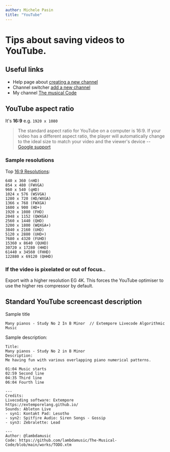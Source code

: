 ```yaml
---
author: Michele Pasin
title: "YouTube"
---
```




# Tips about saving videos to YouTube.


## Useful links

- Help page about [creating a new channel](https://support.google.com/youtube/answer/1646861?hl=en-GB) 
- Channel switcher [add a new channel](https://www.youtube.com/channel_switcher) 
- My channel [The musical Code](https://www.youtube.com/channel/UCanqSICbxzRNEZGMlu8qfyw/)


## YouTube aspect ratio

It's **16:9** e.g. `1920 x 1080`

> The standard aspect ratio for YouTube on a computer is 16:9. If your video has a different aspect ratio, the player will automatically change to the ideal size to match your video and the viewer's device -- [Google support](https://support.google.com/youtube/answer/6375112)

### Sample resolutions

Top [16:9 Resolutions](https://aspectratiocalculator.com/16-9.html):

```
640 x 360 (nHD)
854 x 480 (FWVGA)
960 x 540 (qHD)
1024 x 576 (WSVGA)
1280 x 720 (HD/WXGA)
1366 x 768 (FWXGA)
1600 x 900 (HD+)
1920 x 1080 (FHD)
2048 x 1152 (QWXGA)
2560 x 1440 (QHD)
3200 x 1800 (WQXGA+)
3840 x 2160 (UHD)
5120 x 2880 (UHD+)
7680 x 4320 (FUHD)
15360 x 8640 (QUHD)
30720 x 17280 (HHD)
61440 x 34560 (FHHD)
122880 x 69120 (QHHD)
```



### If the video is pixelated or out of focus..

Export with a higher resolution EG 4K. This forces the YouTube optimiser to use the higher res compressor by default.


## Standard YouTube screencast description

Sample title

`Many pianos - Study No 2 In B Minor  // Extempore Livecode Algorithmic Music`

Sample description:

```
Title: 
Many pianos - Study No 2 in B Minor 
Description:
Me having fun with various overlapping piano numerical patterns.

01:04 Music starts
02:59 Second line
04:35 Third line
06:04 Fourth line

---
Credits:
Livecoding software: Extempore 
https://extemporelang.github.io/
Sounds: Ableton Live
- syn1: Kontakt Pad: Lesotho 
- syn2: Spitfire Audio: Siren Songs - Gossip
- syn3: Zebralette: Lead

---
Author: @lambdamusic
Code: https://github.com/lambdamusic/The-Musical-Code/blob/main/works/TODO.xtm
```

